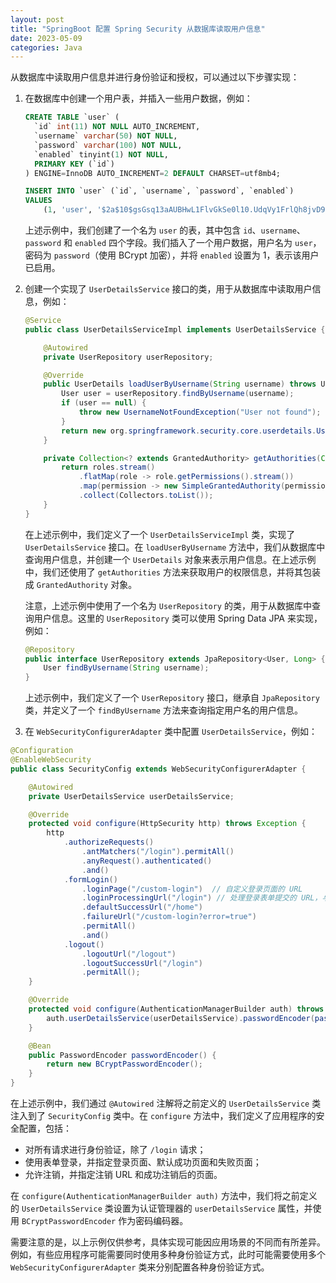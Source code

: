 ```yaml
---
layout: post
title: "SpringBoot 配置 Spring Security 从数据库读取用户信息"
date: 2023-05-09
categories: Java
---
```

        
从数据库中读取用户信息并进行身份验证和授权，可以通过以下步骤实现：

1. 在数据库中创建一个用户表，并插入一些用户数据，例如：

   ```sql
   CREATE TABLE `user` (
     `id` int(11) NOT NULL AUTO_INCREMENT,
     `username` varchar(50) NOT NULL,
     `password` varchar(100) NOT NULL,
     `enabled` tinyint(1) NOT NULL,
     PRIMARY KEY (`id`)
   ) ENGINE=InnoDB AUTO_INCREMENT=2 DEFAULT CHARSET=utf8mb4;

   INSERT INTO `user` (`id`, `username`, `password`, `enabled`)
   VALUES
       (1, 'user', '$2a$10$gsGsq13aAUBHwL1FlvGkSe0l10.UdqVy1FrlQh8jvD9tQ/EYtDByS', 1);
   ```

   上述示例中，我们创建了一个名为 `user` 的表，其中包含 `id`、`username`、`password` 和 `enabled` 四个字段。我们插入了一个用户数据，用户名为 `user`，密码为 `password`（使用 BCrypt 加密），并将 `enabled` 设置为 1，表示该用户已启用。

2. 创建一个实现了 `UserDetailsService` 接口的类，用于从数据库中读取用户信息，例如：

   ```java
   @Service
   public class UserDetailsServiceImpl implements UserDetailsService {

       @Autowired
       private UserRepository userRepository;

       @Override
       public UserDetails loadUserByUsername(String username) throws UsernameNotFoundException {
           User user = userRepository.findByUsername(username);
           if (user == null) {
               throw new UsernameNotFoundException("User not found");
           }
           return new org.springframework.security.core.userdetails.User(user.getUsername(), user.getPassword(), user.isEnabled(), true, true, true, getAuthorities(user.getRoles()));
       }

       private Collection<? extends GrantedAuthority> getAuthorities(Collection<Role> roles) {
           return roles.stream()
               .flatMap(role -> role.getPermissions().stream())
               .map(permission -> new SimpleGrantedAuthority(permission.getName()))
               .collect(Collectors.toList());
       }
   }
   ```

   在上述示例中，我们定义了一个 `UserDetailsServiceImpl` 类，实现了 `UserDetailsService` 接口。在 `loadUserByUsername` 方法中，我们从数据库中查询用户信息，并创建一个 `UserDetails` 对象来表示用户信息。在上述示例中，我们还使用了 `getAuthorities` 方法来获取用户的权限信息，并将其包装成 `GrantedAuthority` 对象。

   注意，上述示例中使用了一个名为 `UserRepository` 的类，用于从数据库中查询用户信息。这里的 `UserRepository` 类可以使用 Spring Data JPA 来实现，例如：

   ```java
   @Repository
   public interface UserRepository extends JpaRepository<User, Long> {
       User findByUsername(String username);
   }
   ```

   上述示例中，我们定义了一个 `UserRepository` 接口，继承自 `JpaRepository` 类，并定义了一个 `findByUsername` 方法来查询指定用户名的用户信息。

3. 在 `WebSecurityConfigurerAdapter` 类中配置 `UserDetailsService`，例如：

```java
@Configuration
@EnableWebSecurity
public class SecurityConfig extends WebSecurityConfigurerAdapter {

    @Autowired
    private UserDetailsService userDetailsService;

    @Override
    protected void configure(HttpSecurity http) throws Exception {
        http
            .authorizeRequests()
                .antMatchers("/login").permitAll()
                .anyRequest().authenticated()
                .and()
            .formLogin()
                .loginPage("/custom-login")  // 自定义登录页面的 URL
                .loginProcessingUrl("/login") // 处理登录表单提交的 URL，与模板中指定的一致
                .defaultSuccessUrl("/home")
                .failureUrl("/custom-login?error=true")
                .permitAll()
                .and()
            .logout()
                .logoutUrl("/logout")
                .logoutSuccessUrl("/login")
                .permitAll();
    }

    @Override
    protected void configure(AuthenticationManagerBuilder auth) throws Exception {
        auth.userDetailsService(userDetailsService).passwordEncoder(passwordEncoder());
    }

    @Bean
    public PasswordEncoder passwordEncoder() {
        return new BCryptPasswordEncoder();
    }
}
```

在上述示例中，我们通过 `@Autowired` 注解将之前定义的 `UserDetailsService` 类注入到了 `SecurityConfig` 类中。在 `configure` 方法中，我们定义了应用程序的安全配置，包括：

- 对所有请求进行身份验证，除了 `/login` 请求；
- 使用表单登录，并指定登录页面、默认成功页面和失败页面；
- 允许注销，并指定注销 URL 和成功注销后的页面。

在 `configure(AuthenticationManagerBuilder auth)` 方法中，我们将之前定义的 `UserDetailsService` 类设置为认证管理器的 `userDetailsService` 属性，并使用 `BCryptPasswordEncoder` 作为密码编码器。

需要注意的是，以上示例仅供参考，具体实现可能因应用场景的不同而有所差异。例如，有些应用程序可能需要同时使用多种身份验证方式，此时可能需要使用多个 `WebSecurityConfigurerAdapter` 类来分别配置各种身份验证方式。
